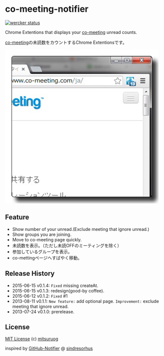 co-meeting-notifier
===================
[![wercker status](https://app.wercker.com/status/d11e659f96f7f08fa9e04d41e264f810/m/master "wercker status")](https://app.wercker.com/project/bykey/d11e659f96f7f08fa9e04d41e264f810)

Chrome Extentions that displays your [co-meeting](http://www.co-meeting.com/) unread counts.

[co-meeting](http://www.co-meeting.com/)の未読数をカウントするChrome Extentionsです。

![screenshot](https://github.com/mitsuruog/co-meeting-notifier/raw/master/screenshot.png)

## Feature

* Show number of your unread.(Exclude meeting that ignore unread.)
* Show groups you are joining.
* Move to co-meeting page quickly.
* 未読数を表示。（ただし未読OFFのミーティングを除く）
* 参加しているグループを表示。
* co-mettingページへすばやく移動。

## Release History

* 2015-06-15  v0.1.4: `Fixed` missing createAt.
* 2015-06-15  v0.1.3: redesign(good-by coffee).
* 2015-06-12  v0.1.2: `Fixed` #1
* 2013-08-11  v0.1.1: `New feature:` add optional page. `Improvement:` exclude meeting that ignore unread.
* 2013-07-24  v0.1.0: prerelease.

## License

[MIT License](http://ja.wikipedia.org/wiki/MIT_License)
(c) [mitsuruog](https://github.com/mitsuruog)

inspired by [GitHub-Notifier](https://github.com/sindresorhus/GitHub-Notifier) @ [sindresorhus](http://sindresorhus.com)
